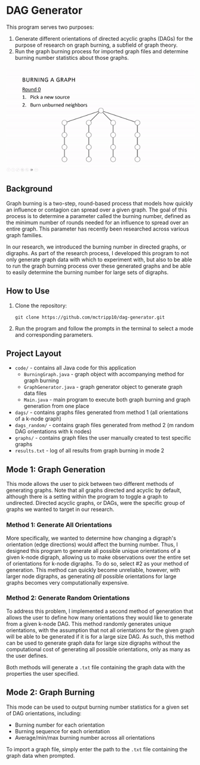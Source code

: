 # DAG Generator
This program serves two purposes:
1. Generate different orientations of directed acyclic graphs (DAGs) for the purpose of research on graph burning, a subfield of graph theory.
2. Run the graph burning process for imported graph files and determine burning number statistics about those graphs.

![graph-burning-demo](graph-burning-demo.gif)

## Background
Graph burning is a two-step, round-based process that models how quickly an influence or contagion can spread over a given graph. The goal of this process is to determine a parameter called the burning number, defined as the minimum number of rounds needed for an influence to spread over an entire graph. This parameter has recently been researched across various graph families. 

In our research, we introduced the burning number in directed graphs, or digraphs. As part of the research process, I developed this program to not only generate graph data with which to experiment with, but also to be able to run the graph burning process over these generated graphs and be able to easily determine the burning number for large sets of digraphs.

## How to Use

1. Clone the repository:
   ```
   git clone https://github.com/mctripp10/dag-generator.git
   ```
2. Run the program and follow the prompts in the terminal to select a mode and corresponding parameters.

## Project Layout
- `code/` - contains all Java code for this application
   - `BurningGraph.java` - graph object with accompanying method for graph burning
   - `GraphGenerator.java` - graph generator object to generate graph data files
   - `Main.java` - main program to execute both graph burning and graph generation from one place
- `dags/` - contains graphs files generated from method 1 (all orientations of a k-node graph)
- `dags_random/` - contains graph files generated from method 2 (m random DAG orientations with k nodes)
- `graphs/` - contains graph files the user manually created to test specific graphs
- `results.txt` - log of all results from graph burning in mode 2

## Mode 1: Graph Generation

This mode allows the user to pick between two different methods of generating graphs. Note that all graphs directed and acyclic by default, although there is a setting within the program to toggle a graph to undirected. Directed acyclic graphs, or DAGs, were the specific group of graphs we wanted to target in our research. 

### Method 1: Generate All Orientations 
More specifically, we wanted to determine how changing a digraph's orientation (edge directions) would affect the burning number. Thus, I designed this program to generate all possible unique orientations of a given k-node digraph, allowing us to make observations over the entire set of orientations for k-node digraphs. To do so, select #2 as your method of generation. This method can quickly become unreliable, however, with larger node digraphs, as generating _all_ possible orientations for large graphs becomes very computationally expensive.

### Method 2: Generate Random Orientations
To address this problem, I implemented a second method of generation that allows the user to define how many orientations they would like to generate from a given k-node DAG. This method randomly generates unique orientations, with the assumption that not all orientations for the given graph will be able to be generated if it is for a large size DAG. As such, this method can be used to generate graph data for large size digraphs without the computational cost of generating all possible orientations, only as many as the user defines.

Both methods will generate a `.txt` file containing the graph data with the properties the user specified.

## Mode 2: Graph Burning 

This mode can be used to output burning number statistics for a given set of DAG orientations, including:
- Burning number for each orientation
- Burning sequence for each orientation
- Average/min/max burning number across all orientations

To import a graph file, simply enter the path to the `.txt` file containing the graph data when prompted.



